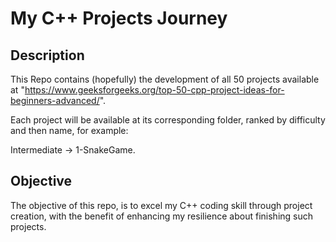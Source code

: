 # My C++ Projects Journey


## Description

This Repo contains (hopefully) the development of all 50 projects available at "https://www.geeksforgeeks.org/top-50-cpp-project-ideas-for-beginners-advanced/".

Each project will be available at its corresponding folder, ranked by difficulty and then name, for example:

Intermediate -> 1-SnakeGame.


## Objective

The objective of this repo, is to excel my C++ coding skill through project creation, with the benefit of enhancing my resilience about finishing such projects.
